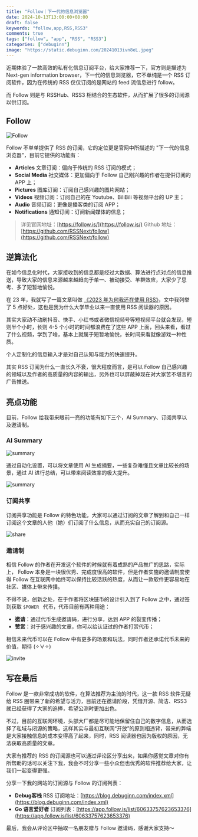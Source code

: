 ```yaml
---
title: "Follow｜下一代的信息浏览器"
date: 2024-10-13T13:00:00+08:00
draft: false
keywords: "follow,app,RSS,RSS3"
comments: true
tags: ["follow", "app", "RSS", "RSS3"]
categories: ["debuginn"]
image: "https://static.debuginn.com/20241013ivn8eL.jpeg"
---
```


近期体验了一款高效的私有化信息订阅平台，给大家推荐一下，官方则是描述为 Next-gen information browser，下一代的信息浏览器，它不单纯是一个 RSS 订阅软件，因为在传统的 RSS 仅仅订阅的是网站的 feed 流信息进行 follow。

而 Follow 则是与 RSSHub、RSS3 相结合的生态软件，从而扩展了很多的订阅源以供订阅。

## Follow

![Follow](https://static.debuginn.com/20241009Vpq1w7.jpg)

Follow 不单单提供了 RSS 的订阅，它的定位更是官网中所描述的 "下一代的信息浏览器"，目前它提供的功能有：

- **Articles** 文章订阅：偏向于传统的 RSS 订阅的模式；
- **Social Media** 社交媒体：更加偏向于 Follow 自己刚兴趣的作者在提供订阅的 APP 上；
- **Pictures** 图库订阅：订阅自己感兴趣的图片网站；
- **Videos** 视频订阅：订阅自己的在 Youtube、BiliBili 等视频平台的 UP 主；
- **Audio** 音频订阅：更像是播客类的订阅 APP；
- **Notifications** 通知订阅：订阅新闻媒体的信息；

> 详见官网地址：[https://follow.is/](https://follow.is/)
> Github 地址：[https://github.com/RSSNext/follow](https://github.com/RSSNext/follow)

## 逆算法化

在如今信息化时代，大家接收到的信息都是经过大数据、算法进行点对点的信息推送，导致大家的信息来源越来越趋向于单一、被动接受、羊群效应，大家少了思考、多了短暂地愉悦。

在 23 年，我就写了一篇文章叫做 [《2023 年为何我还在使用 RSS》](/p/debuginn-2023-rss/)，文中我列举了 5 点好处，这也是我为什么大学毕业以来一直使用 RSS 阅读器的原因。

其实大家动不动刷抖音、快手、小红书或者微信视频号等短视频平台就会发现，短则半个小时，长则 4-5 个小时的时间都浪费在了这些 APP 上面，回头来看，看过了什么视频，学到了啥，基本上就属于短暂地愉悦，长时间来看就像游戏一种性质。

个人定制化的信息输入才是对自己认知与能力的快速提升。

其实 RSS 订阅为什么一直长久不衰，很大程度而言，是可以 Follow 自己感兴趣的领域以及作者的高质量的内容的输出，另外也可以屏蔽掉现在对大家苦不堪言的广告推送。

## 亮点功能

目前，Follow 给我带来眼前一亮的功能有如下三个，AI Summary、订阅共享以及邀请制。

### AI Summary

![summary](https://static.debuginn.com/20241009tNs61I.png)

通过自动化设置，可以将文章使用 AI 生成摘要，一些复杂难懂且文章比较长的场景，通过 AI 进行总结，可以带来阅读效率的极大提升。

![summary](https://static.debuginn.com/20241010rGF6de.png)

### 订阅共享

订阅共享功能是 Follow 的特色功能，大家可以通过订阅的文章了解到和自己一样订阅这个文章的人他（她）们订阅了什么信息，从而充实自己的订阅源。

![share](https://static.debuginn.com/20241010Fe5wr7.png)

### 邀请制

相信 Follow 的作者在开发这个软件的时候就有着成熟的产品推广的思路，实际上， Follow 本身是一块很优秀、完成度很高的软件，但是作者实施的邀请制度使得 Follow 在互联网中始终可以保持比较活跃的热度，从而让一款软件更容易地在社区、媒体上带来传播。

不得不说，创新之处，在于作者将区块链币的设计引入到了 Follow 之中，通过签到获取 `$POWER ` 代币，代币目前有两种用途：

- **邀请**：通过代币生成邀请码，进行分享，达到 APP 的裂变传播；
- **赞赏**：对于感兴趣的文章，你可以给认证过的作者打赏代币；

相信未来代币可以在 Follow 中有更多的场景和玩法，同时作者还承诺代币未来的价值，期待 (✧∀✧)

![invite](https://static.debuginn.com/20241013nluSz7.png)

## 写在最后

Follow 是一款非常成功的软件，在算法推荐为主流的时代，这一款 RSS 软件无疑给 RSS 圈带来了新的希望与活力，目前还在邀请阶段，凭借开源、简洁、RSS3 就已经获得了大家的追捧，希望公测时更加出色。

不过，目前的互联网环境，头部大厂都是尽可能地保留住自己的数字信息，从而选择了私域与闭源的策略，这样其实与最初互联网“开放”的原则相违背，带来的弊端是大家接触信息的成本变得高了起来，同时，RSS 阅读器也因为版权的原因，无法获取高质量的文章。

大家有推荐的 RSS 的订阅源也可以通过评论区分享出来，如果你感觉文章对你有所帮助的话可以关注下我，我会不时分享一些小众但也优秀的软件推荐给大家，让我们一起变得更强。

分享一下我的网站的订阅源与 Follow 的订阅列表：

- **Debug客栈** RSS 订阅地址：[https://blog.debuginn.com/index.xml](https://blog.debuginn.com/index.xml)
- **Go 语言爱好者** 订阅列表：[https://app.follow.is/list/60633757623653376](https://app.follow.is/list/60633757623653376)

最后，我会从评论区中抽取一名朋友赠与 Follow 邀请码，感谢大家支持～